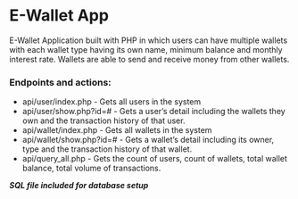# E-Wallet App
E-Wallet Application built with PHP in which users can have multiple wallets with each wallet type having its own name, 
minimum balance and monthly interest rate. Wallets are able to send and receive money from other wallets.

### Endpoints and actions:
- api/user/index.php - Gets all users in the system
- api/user/show.php?id=# -  Gets a user’s detail including the wallets they own and the transaction history of that user.
- api/wallet/index.php - Gets all wallets in the system
- api/wallet/show.php?id=# - Gets a wallet’s detail including its owner, type and the transaction history of that wallet.
- api/query_all.php - Gets the count of users, count of wallets, total wallet balance, total volume of transactions.

***SQL file included for database setup***
